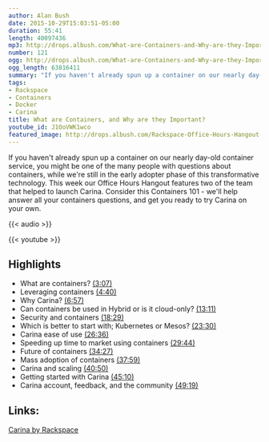 ```yaml
---
author: Alan Bush
date: 2015-10-29T15:03:51-05:00
duration: 55:41
length: 40097436
mp3: http://drops.albush.com/What-are-Containers-and-Why-are-they-Important-to-Application-Development.mp3
number: 121
ogg: http://drops.albush.com/What-are-Containers-and-Why-are-they-Important-to-Application-Development.ogg
ogg_length: 63816411
summary: "If you haven't already spun up a container on our nearly day-old container service, you might be one of the many people with questions about containers, while we're still in the early adopter phase of this transformative technology. This week our Office Hours Hangout features two of the team that helped to launch Carina. Consider this Containers 101 - we'll help answer all your containers questions, and get you ready to try Carina on your own."
tags:
- Rackspace
- Containers
- Docker
- Carina
title: What are Containers, and Why are they Important?
youtube_id: J1OoVWK1wco
featured_image: http://drops.albush.com/Rackspace-Office-Hours-Hangout-121.png
---
```


If you haven't already spun up a container on our nearly day-old container service, you might be one of the many people with questions about containers, while we're still in the early adopter phase of this transformative technology. This week our Office Hours Hangout features two of the team that helped to launch Carina. Consider this Containers 101 - we'll help answer all your containers questions, and get you ready to try Carina on your own.

<!--more-->

{{< audio >}}

{{< youtube >}}

## Highlights

* What are containers? [(3:07)](https://youtu.be/J1OoVWK1wco?t=3m07s)
* Leveraging containers [(4:40)](https://youtu.be/J1OoVWK1wco?t=4m40s)
* Why Carina? [(6:57)](https://youtu.be/J1OoVWK1wco?t=6m57s)
* Can containers be used in Hybrid or is it cloud-only? [(13:11)](https://youtu.be/J1OoVWK1wco?t=13m11s)
* Security and containers [(18:29)](https://youtu.be/J1OoVWK1wco?t=18m29s)
* Which is better to start with; Kubernetes or Mesos? [(23:30)](https://youtu.be/J1OoVWK1wco?t=23m30s)
* Carina ease of use [(26:36)](https://youtu.be/J1OoVWK1wco?t=26m36s)
* Speeding up time to market using containers [(29:44)](https://youtu.be/J1OoVWK1wco?t=29m44s)
* Future of containers [(34:27)](https://youtu.be/J1OoVWK1wco?t=34m27s)
* Mass adoption of containers [(37:59)](https://youtu.be/J1OoVWK1wco?t=37m59s)
* Carina and scaling [(40:50)](https://youtu.be/J1OoVWK1wco?t=40m50s)
* Getting started with Carina [(45:10)](https://youtu.be/J1OoVWK1wco?t=45m10s)
* Carina account, feedback, and the community [(49:19)](https://youtu.be/J1OoVWK1wco?t=49m19s)

## Links:

[Carina by Rackspace](https://getcarina.com)
